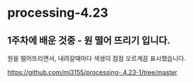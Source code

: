 # processing-4.23
## 1주차에 배운 것중 - 원 떨어 뜨리기 입니다.
원을 떨어뜨리면서, 내려갈때마다 색생이 점점 오르게끔 표시했습니다.

https://github.com/mi3155/processing-.4.23-1/tree/master
